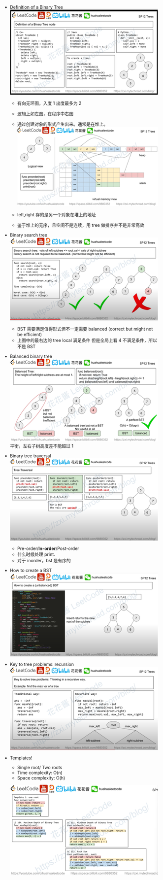 - Definition of a Binary Tree
	![Example](/leetcodenote/imgs/hhtree.PNG)

	- 有向无环图，入度 1 出度最多为 2

	- 逻辑上如左图，在程序中右图
	- 通过创建对象的形式产生出来。通常是在堆上。
	![Example](/leetcodenote/imgs/hhtree_1.PNG)
	- left,right 存的是另一个对象在堆上的地址
	- 鉴于堆上的无序，且空间不是连续，用 tree 做排序并不是非常高效

- Binary search tree
	![Example](/leetcodenote/imgs/hhtree_2.PNG)

	- BST 需要满足值得形式但不一定需要 balanced (correct but might not be efficient)
	- 上图中的最右边的 tree local 满足条件 但是全局上看 4 不满足条件，所以不是 BST

- Balanced binary tree
	![Example](/leetcodenote/imgs/hhtree_4.PNG)
	平衡，左右子树高度差不能超过 1

- Binary tree traversal
	![Example](/leetcodenote/imgs/hhtree_8.PNG)

	- Pre-order/**In-order**/Post-order
	- 什么时候处理 print.
	- 对于 inorder，bst 是有序的

- How to create a BST
	![Example](/leetcodenote/imgs/hhtree_7.PNG)

- Key to tree problems: recursion
	![Example](/leetcodenote/imgs/hhtree_6.PNG)

- Templates!

    - Single root/ Two roots
    - Time complexity: O(n)
    - Space complexity: O(h)

	![Example](/leetcodenote/imgs/hhtree_template.PNG)


